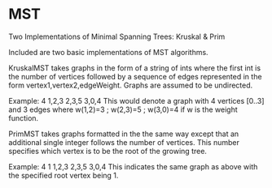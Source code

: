 MST
===

Two Implementations of Minimal Spanning Trees: Kruskal & Prim

Included are two basic implementations of MST algorithms.

KruskalMST takes graphs in the form of a string of ints where the first int is the number of vertices followed by a sequence of edges represented in the form vertex1,vertex2,edgeWeight. Graphs are assumed to be undirected.

Example:
4 1,2,3 2,3,5 3,0,4
This would denote a graph with 4 vertices [0..3] and 3 edges where w(1,2)=3 ; w(2,3)=5 ; w(3,0)=4 if w is the weight function.

PrimMST takes graphs formatted in the the same way except that an additional single integer follows the number of vertices. This number specifies which vertex is to be the root of the growing tree.

Example:
4 1 1,2,3 2,3,5 3,0,4
This indicates the same graph as above with the specified root vertex being 1.
